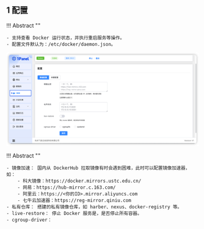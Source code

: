 ## 1 配置

!!! Abstract ""
    
    - 支持查看 Docker 运行状态，并执行重启服务等操作。
    - 配置文件默认为：/etc/docker/daemon.json。

![img.png](../../img/containers/setting.png)

!!! Abstract ""

    - 镜像加速： 国内从 DockerHub 拉取镜像有时会遇到困难，此时可以配置镜像加速器，如：
        - 科大镜像：https://docker.mirrors.ustc.edu.cn/
        - 网易：https://hub-mirror.c.163.com/
        - 阿里云：https://<你的ID>.mirror.aliyuncs.com
        - 七牛云加速器：https://reg-mirror.qiniu.com
    - 私有仓库： 搭建的私有镜像仓库，如 harber、nexus、docker-registry 等。
    - live-restore： 停止 Docker 服务是，是否停止所有容器。
    - cgroup-driver： 
    